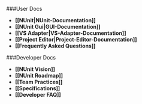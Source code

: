 ###User Docs

* **[[NUnit|NUnit-Documentation]]**
* **[[NUnit Gui|GUI-Documentation]]**
* **[[VS Adapter|VS-Adapter-Documentation]]**
* **[[Project Editor|Project-Editor-Documentation]]**
* **[[Frequently Asked Questions]]**

###Developer Docs

 * **[[NUnit Vision]]**
 * **[[NUnit Roadmap]]**
 * **[[Team Practices]]**
 * **[[Specifications]]**
 * **[[Developer FAQ]]**
